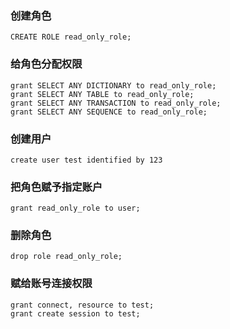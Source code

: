 ### 创建角色 
    CREATE ROLE read_only_role;

### 给角色分配权限 
    grant SELECT ANY DICTIONARY to read_only_role; 
    grant SELECT ANY TABLE to read_only_role; 
    grant SELECT ANY TRANSACTION to read_only_role; 
    grant SELECT ANY SEQUENCE to read_only_role; 

### 创建用户
    create user test identified by 123 

###  把角色赋予指定账户 
    grant read_only_role to user; 

### 删除角色 
    drop role read_only_role;

### 赋给账号连接权限
    grant connect, resource to test;
    grant create session to test;

